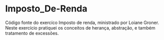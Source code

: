 # Imposto_De-Renda
Código fonte do exercíco Imposto de renda, ministrado por Loiane Groner. Neste exercício pratiquei os conceitos de herança, abstração, e também tratamento de excessões.
